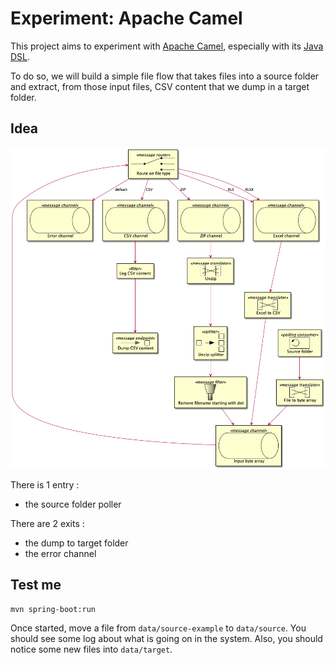 # Experiment: Apache Camel

This project aims to experiment with [Apache Camel](https://camel.apache.org/), especially with its [Java DSL](https://camel.apache.org/manual/latest/java-dsl.html).

To do so, we will build a simple file flow that takes files into a source folder and extract, from those input files, CSV content that we dump in a target folder.

## Idea

![UML diagram](./uml/idea.png)

There is 1 entry :

- the source folder poller

There are 2 exits :

- the dump to target folder
- the error channel

## Test me

```sh
mvn spring-boot:run
```

Once started, move a file from `data/source-example` to `data/source`.
You should see some log about what is going on in the system.
Also, you should notice some new files into `data/target`.
